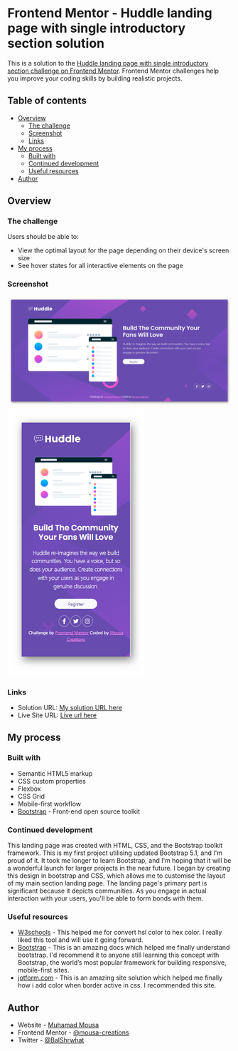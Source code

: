 # Frontend Mentor - Huddle landing page with single introductory section solution

This is a solution to the [Huddle landing page with single introductory section challenge on Frontend Mentor](https://www.frontendmentor.io/challenges/huddle-landing-page-with-a-single-introductory-section-B_2Wvxgi0). Frontend Mentor challenges help you improve your coding skills by building realistic projects.

## Table of contents

- [Overview](#overview)
  - [The challenge](#the-challenge)
  - [Screenshot](#screenshot)
  - [Links](#links)
- [My process](#my-process)
  - [Built with](#built-with)
  - [Continued development](#continued-development)
  - [Useful resources](#useful-resources)
- [Author](#author)

## Overview

### The challenge

Users should be able to:

- View the optimal layout for the page depending on their device's screen size
- See hover states for all interactive elements on the page

### Screenshot

![Screenshoot-1](design/Desktop.png)
![Screenshoot-2](design/Mobile.png)

### Links

- Solution URL: [My solution URL here](https://www.frontendmentor.io/solutions/huddlelandingpage-Ejq90352B)
- Live Site URL: [Live url here](https://huddle-landing-pages-1.netlify.app/)

## My process

### Built with

- Semantic HTML5 markup
- CSS custom properties
- Flexbox
- CSS Grid
- Mobile-first workflow
- [Bootstrap](https://getbootstrap.com/) - Front-end open source toolkit

### Continued development

This landing page was created with HTML, CSS, and the Bootstrap toolkit framework. This is my first project utilising updated Bootstrap 5.1, and I'm proud of it. It took me longer to learn Bootstrap, and I'm hoping that it will be a wonderful launch for larger projects in the near future.
I began by creating this design in bootstrap and CSS, which allows me to customise the layout of my main section landing page. The landing page's primary part is significant because it depicts communities.
As you engage in actual interaction with your users, you'll be able to form bonds with them.


### Useful resources

- [W3schools](https://www.w3schools.com/colors/colors_picker.asp?) - This helped me for convert hsl color to hex color. I really liked this tool and will use it going forward.
- [Bootstrap](https://getbootstrap.com/docs/5.1/getting-started/introduction/) - This is an amazing docs which helped me finally understand bootstrap. I'd recommend it to anyone still learning this concept with Bootstrap, the world’s most popular framework for building responsive, mobile-first sites.
- [jotform.com](https://www.jotform.com/answers/942964-changing-the-active-focus-border-color-of-the-input-field) - This is an amazing site solution which helped me finally how i add color when border active in css. I recommended this site.


## Author

- Website - [Muhamad Mousa](https://www.arabtoutrial.com/)
- Frontend Mentor - [@mousa-creations](https://www.frontendmentor.io/profile/mousa-creations)
- Twitter - [@BalShrwhat](https://www.twitter.com/BalShrwhat)
